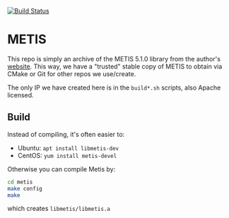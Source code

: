 [![Build Status](https://travis-ci.com/scivision/METIS.svg?branch=master)](https://travis-ci.com/scivision/METIS)

# METIS

This repo is simply an archive of the METIS 5.1.0 library from the author's 
[website](http://glaros.dtc.umn.edu/gkhome/metis/metis/download).
This way, we have a "trusted" stable copy of METIS to obtain via CMake or Git for other repos we use/create.

The only IP we have created here is in the `build*.sh` scripts, also Apache licensed.


## Build

Instead of compiling, it's often easier to:

* Ubuntu: `apt install libmetis-dev`
* CentOS: `yum install metis-devel`

Otherwise you can compile Metis by:

```sh
cd metis
make config
make
```

which creates `libmetis/libmetis.a`

